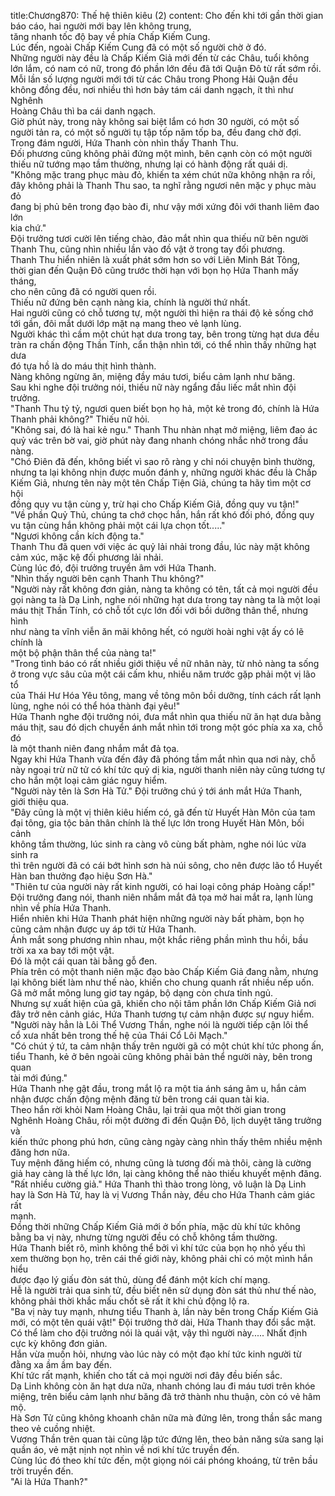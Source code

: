 title:Chương870: Thế hệ thiên kiêu (2)
content:
Cho đến khi tới gần thời gian báo cáo, hai người mới bay lên không trung,<br>tăng nhanh tốc độ bay về phía Chấp Kiếm Cung.<br>Lúc đến, ngoài Chấp Kiếm Cung đã có một số người chờ ở đó.<br>Những người này đều là Chấp Kiếm Giả mới đến từ các Châu, tuổi không<br>lớn lắm, có nam có nữ, trong đó phần lớn đều đã tới Quận Đô từ rất sớm rồi.<br>Mỗi lần số lượng người mới tới từ các Châu trong Phong Hải Quận đều<br>không đồng đều, nơi nhiều thì hơn bảy tám cái danh ngạch, ít thì như Nghênh<br>Hoàng Châu thì ba cái danh ngạch.<br>Giờ phút này, trong này không sai biệt lắm có hơn 30 người, có một số<br>người tản ra, có một số người tụ tập tốp năm tốp ba, đều đang chờ đợi.<br>Trong đám người, Hứa Thanh còn nhìn thấy Thanh Thu.<br>Đối phương cũng không phải đứng một mình, bên cạnh còn có một người<br>thiếu nữ tướng mạo tầm thường, nhưng lại có hành động rất quái dị.<br>"Không mặc trang phục màu đỏ, khiến ta xém chút nữa không nhận ra rồi,<br>đây không phải là Thanh Thu sao, ta nghĩ rằng ngươi nên mặc y phục màu đỏ<br>đang bị phủ bên trong đạo bào đi, như vậy mới xứng đôi với thanh liêm đao lớn<br>kia chứ."<br>Đội trưởng tươi cười lên tiếng chào, đảo mắt nhìn qua thiếu nữ bên người<br>Thanh Thu, cũng nhìn nhiều lần vào đồ vật ở trong tay đối phương.<br>Thanh Thu hiển nhiên là xuất phát sớm hơn so với Liên Minh Bát Tông,<br>thời gian đến Quận Đô cũng trước thời hạn với bọn họ Hứa Thanh mấy tháng,<br>cho nên cũng đã có người quen rồi.<br>Thiếu nữ đứng bên cạnh nàng kia, chính là người thứ nhất.<br>Hai người cũng có chỗ tương tự, một người thì hiện ra thái độ kẻ sống chớ<br>tới gần, đôi mắt dưới lớp mặt nạ mang theo vẻ lạnh lùng.<br>Người khác thì cầm một chút hạt dưa trong tay, bên trong từng hạt dưa đều<br>tràn ra chấn động Thần Tính, cẩn thận nhìn tới, có thể nhìn thấy những hạt dưa<br>đó tựa hồ là do máu thịt hình thành.<br>Nàng không ngừng ăn, miệng đầy máu tươi, biểu cảm lạnh như băng.<br>Sau khi nghe đội trưởng nói, thiếu nữ này ngẩng đầu liếc mắt nhìn đội<br>trưởng.<br>"Thanh Thu tỷ tỷ, ngươi quen biết bọn họ hả, một kẻ trong đó, chính là Hứa<br>Thanh phải không?" Thiếu nữ hỏi.<br>"Không sai, đó là hai kẻ ngu." Thanh Thu nhàn nhạt mở miệng, liêm đao ác<br>quỷ vác trên bờ vai, giờ phút này đang nhanh chóng nhắc nhở trong đầu nàng.<br>"Chó Điên đã đến, không biết vì sao rõ ràng y chỉ nói chuyện bình thường,<br>nhưng ta lại không nhịn được muốn đánh y, những người khác đều là Chấp<br>Kiếm Giả, nhưng tên này một tên Chấp Tiện Giả, chúng ta hãy tìm một cơ hội<br>đồng quy vu tận cùng y, trừ hại cho Chấp Kiếm Giả, đồng quy vu tận!"<br>"Về phần Quỷ Thủ, chúng ta chớ chọc hắn, hắn rất khó đối phó, đồng quy<br>vu tận cùng hắn không phải một cái lựa chọn tốt....."<br>"Ngươi không cần kích động ta."<br>Thanh Thu đã quen với việc ác quỷ lải nhải trong đầu, lúc này mặt không<br>cảm xúc, mặc kệ đối phương lải nhải.<br>Cùng lúc đó, đội trưởng truyền âm với Hứa Thanh.<br>"Nhìn thấy người bên cạnh Thanh Thu không?"<br>"Người này rất không đơn giản, nàng ta không có tên, tất cả mọi người đều<br>gọi nàng ta là Dạ Linh, nghe nói những hạt dưa trong tay nàng ta là một loại<br>máu thịt Thần Tính, có chỗ tốt cực lớn đối với bồi dưỡng thân thể, nhưng hình<br>như nàng ta vĩnh viễn ăn mãi không hết, có người hoài nghi vật ấy có lẽ chính là<br>một bộ phận thân thể của nàng ta!"<br>"Trong tình báo có rất nhiều giới thiệu về nữ nhân này, từ nhỏ nàng ta sống<br>ở trong vực sâu của một cái cấm khu, nhiều năm trước gặp phải một vị lão tổ<br>của Thái Hư Hóa Yêu tông, mang về tông môn bồi dưỡng, tính cách rất lạnh<br>lùng, nghe nói có thể hóa thành đại yêu!"<br>Hứa Thanh nghe đội trưởng nói, đưa mắt nhìn qua thiếu nữ ăn hạt dưa bằng<br>máu thịt, sau đó dịch chuyển ánh mắt nhìn tới trong một góc phía xa xa, chỗ đó<br>là một thanh niên đang nhắm mắt đả tọa.<br>Ngay khi Hứa Thanh vừa đến đây đã phóng tầm mắt nhìn qua nơi này, chỗ<br>này ngoại trừ nữ tử có khí tức quỷ dị kia, người thanh niên này cũng tương tự<br>cho hắn một loại cảm giác nguy hiểm.<br>"Người này tên là Sơn Hà Tử." Đội trưởng chú ý tới ánh mắt Hứa Thanh,<br>giới thiệu qua.<br>"Đây cũng là một vị thiên kiêu hiếm có, gã đến từ Huyết Hàn Môn của tam<br>đại tông, gia tộc bản thân chính là thế lực lớn trong Huyết Hàn Môn, bối cảnh<br>không tầm thường, lúc sinh ra càng vô cùng bất phàm, nghe nói lúc vừa sinh ra<br>thì trên người đã có cái bớt hình sơn hà núi sông, cho nên được lão tổ Huyết<br>Hàn ban thưởng đạo hiệu Sơn Hà."<br>"Thiên tư của người này rất kinh người, có hai loại công pháp Hoàng cấp!"<br>Đội trưởng đang nói, thanh niên nhắm mắt đả tọa mở hai mắt ra, lạnh lùng<br>nhìn về phía Hứa Thanh.<br>Hiển nhiên khi Hứa Thanh phát hiện những người này bất phàm, bọn họ<br>cũng cảm nhận được uy áp tới từ Hứa Thanh.<br>Ánh mắt song phương nhìn nhau, một khắc riêng phần mình thu hồi, bầu<br>trời xa xa bay tới một vật.<br>Đó là một cái quan tài bằng gỗ đen.<br>Phía trên có một thanh niên mặc đạo bào Chấp Kiếm Giả đang nằm, nhưng<br>lại không biết làm như thế nào, khiến cho chung quanh rất nhiều nếp uốn.<br>Gã mở mắt mông lung giơ tay ngáp, bộ dạng còn chưa tỉnh ngủ.<br>Nhưng sự xuất hiện của gã, khiến cho nội tâm phần lớn Chấp Kiếm Giả nơi<br>đây trở nên cảnh giác, Hứa Thanh tương tự cảm nhận được sự nguy hiểm.<br>"Người này hẳn là Lôi Thể Vương Thần, nghe nói là người tiếp cận lôi thể<br>cổ xưa nhất bên trong thế hệ của Thái Cổ Lôi Mạch."<br>"Có chút ý tứ, ta cảm nhận thấy trên người gã có một chút khí tức phong ấn,<br>tiểu Thanh, kẻ ở bên ngoài cũng không phải bản thể người này, bên trong quan<br>tài mới đúng."<br>Hứa Thanh nhẹ gật đầu, trong mắt lộ ra một tia ánh sáng âm u, hắn cảm<br>nhận được chấn động mệnh đăng từ bên trong cái quan tài kia.<br>Theo hắn rời khỏi Nam Hoàng Châu, lại trải qua một thời gian trong<br>Nghênh Hoàng Châu, rồi một đường đi đến Quận Đô, lịch duyệt tăng trưởng và<br>kiến thức phong phú hơn, cũng càng ngày càng nhìn thấy thêm nhiều mệnh<br>đăng hơn nữa.<br>Tuy mệnh đăng hiếm có, nhưng cũng là tương đối mà thôi, càng là cường<br>giả hay càng là thế lực lớn, lại càng không thể nào thiếu khuyết mệnh đăng.<br>"Rất nhiều cường giả." Hứa Thanh thì thào trong lòng, vô luận là Dạ Linh<br>hay là Sơn Hà Tử, hay là vị Vương Thần này, đều cho Hứa Thanh cảm giác rất<br>mạnh.<br>Đồng thời những Chấp Kiếm Giả mới ở bốn phía, mặc dù khí tức không<br>bằng ba vị này, nhưng từng người đều có chỗ không tầm thường.<br>Hứa Thanh biết rõ, mình không thể bởi vì khí tức của bọn họ nhỏ yếu thì<br>xem thường bọn họ, trên cái thế giới này, không phải chỉ có một mình hắn hiểu<br>được đạo lý giấu đòn sát thủ, dùng để đánh một kích chí mạng.<br>Hễ là người trải qua sinh tử, đều biết nên sử dụng đòn sát thủ như thế nào,<br>không phải thời khắc mấu chốt sẽ rất ít khi chủ động lộ ra.<br>"Ba vị này tuy mạnh, nhưng tiểu Thanh à, lần này bên trong Chấp Kiếm Giả<br>mới, có một tên quái vật!" Đội trưởng thở dài, Hứa Thanh thay đổi sắc mặt.<br>Có thể làm cho đội trưởng nói là quái vật, vậy thì người này..... Nhất định<br>cực kỳ không đơn giản.<br>Hắn vừa muốn hỏi, nhưng vào lúc này có một đạo khí tức kinh người từ<br>đằng xa ầm ầm bay đến.<br>Khí tức rất mạnh, khiến cho tất cả mọi người nơi đây đều biến sắc.<br>Dạ Linh không còn ăn hạt dưa nữa, nhanh chóng lau đi máu tươi trên khóe<br>miệng, trên biểu cảm lạnh như băng đã trở thành nhu thuận, còn có vẻ hâm mộ.<br>Hà Sơn Tử cũng không khoanh chân nữa mà đứng lên, trong thần sắc mang<br>theo vẻ cuồng nhiệt.<br>Vương Thần trên quan tài cũng lập tức đứng lên, theo bản năng sửa sang lại<br>quần áo, vẻ mặt nịnh nọt nhìn về nơi khí tức truyền đến.<br>Cùng lúc đó theo khí tức đến, một giọng nói cái phóng khoáng, từ trên bầu<br>trời truyền đến.<br>"Ai là Hứa Thanh?"